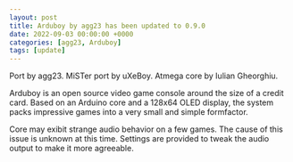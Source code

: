 ```yaml
---
layout: post
title: Arduboy by agg23 has been updated to 0.9.0
date: 2022-09-03 00:00:00 +0000
categories: [agg23, Arduboy]
tags: [update]
---
```

Port by agg23. MiSTer port by uXeBoy. Atmega core by Iulian Gheorghiu.

Arduboy is an open source video game console around the size of a credit card. Based on an Arduino core and a 128x64 OLED display, the system packs impressive games into a very small and simple formfactor.

Core may exibit strange audio behavior on a few games. The cause of this issue is unknown at this time. Settings are provided to tweak the audio output to make it more agreeable.
